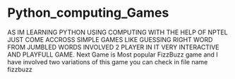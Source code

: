 # Python_computing_Games
AS IM LEARNING PYTHON USING COMPUTING WITH THE HELP OF NPTEL JUST COME ACCROSS SIMPLE GAMES LIKE GUESSING RIGHT WORD FROM JUMBLED WORDS INVOLVED 2 PLAYER IN IT VERY INTERACTIVE AND PLAYFULL GAME.
Next Game is Most popular FizzBuzz game and I have involved two variations of this game you can check in file name fizzbuzz
